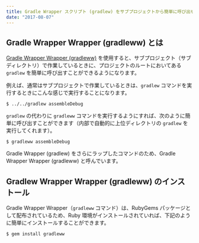 ```yaml
---
title: Gradle Wrapper スクリプト (gradlew) をサブプロジェクトから簡単に呼び出せるようにする
date: "2017-08-07"
---
```


Gradle Wrapper Wrapper (gradleww) とは
----

[Gradle Wrapper Wrapper (gradleww)](https://github.com/maku77/gradleww) を使用すると、サブプロジェクト（サブディレクトリ）で作業しているときに、プロジェクトのルートにおいてある `gradlew` を簡単に呼び出すことができるようになります。

例えば、通常はサブプロジェクトで作業しているときは、`gradlew` コマンドを実行するときにこんな感じで実行することになります。

~~~
$ ../../gradlew assembleDebug
~~~

`gradlew` の代わりに `gradleww` コマンドを実行するようにすれば、次のように簡単に呼び出すことができます（内部で自動的に上位ディレクトリの `gradlew` を実行してくれます）。

~~~
$ gradleww assembleDebug
~~~

Gradle Wrapper (gradlew) をさらにラップしたコマンドのため、Gradle Wrapper Wrapper (gradleww) と呼んでいます。


Gradlew Wrapper Wrapper (gradleww) のインストール
----

Gradle Wrapper Wrapper（`gradleww` コマンド）は、RubyGems パッケージとして配布されているため、Ruby 環境がインストールされていれば、下記のように簡単にインストールすることができます。

~~~
$ gem install gradleww
~~~

